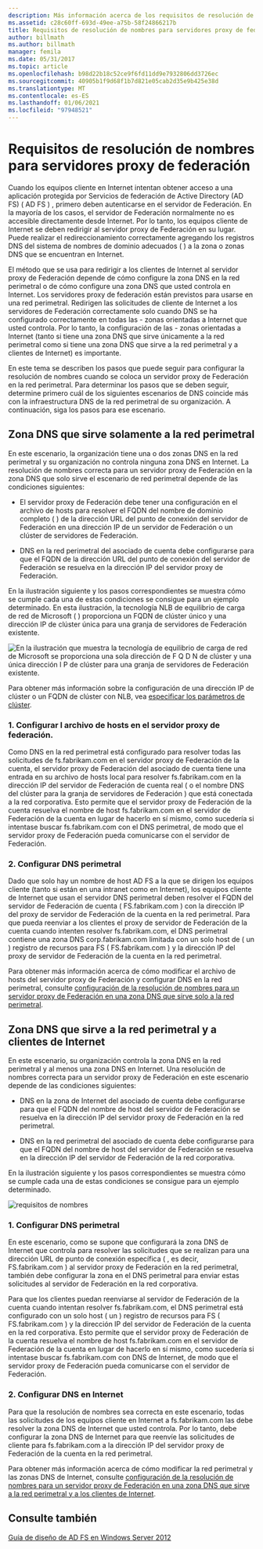 ```yaml
---
description: Más información acerca de los requisitos de resolución de nombres para servidores proxy de Federación
ms.assetid: c28c60ff-693d-49ee-a75b-58f24866217b
title: Requisitos de resolución de nombres para servidores proxy de federación
author: billmath
ms.author: billmath
manager: femila
ms.date: 05/31/2017
ms.topic: article
ms.openlocfilehash: b98d22b18c52ce9f6fd11dd9e7932806dd3726ec
ms.sourcegitcommit: 40905b1f9d68f1b7d821e05cab2d35e9b425e38d
ms.translationtype: MT
ms.contentlocale: es-ES
ms.lasthandoff: 01/06/2021
ms.locfileid: "97948521"
---
```

# <a name="name-resolution-requirements-for-federation-server-proxies"></a>Requisitos de resolución de nombres para servidores proxy de federación

Cuando los equipos cliente en Internet intentan obtener acceso a una aplicación protegida por Servicios de federación de Active Directory (AD FS) \( AD FS \) , primero deben autenticarse en el servidor de Federación. En la mayoría de los casos, el servidor de Federación normalmente no es accesible directamente desde Internet. Por lo tanto, los equipos cliente de Internet se deben redirigir al servidor proxy de Federación en su lugar. Puede realizar el redireccionamiento correctamente agregando los registros DNS del sistema de nombres de dominio adecuados \( \) a la zona o zonas DNS que se encuentran en Internet.

El método que se usa para redirigir a los clientes de Internet al servidor proxy de Federación depende de cómo configure la zona DNS en la red perimetral o de cómo configure una zona DNS que usted controla en Internet. Los servidores proxy de federación están previstos para usarse en una red perimetral. Redirigen las solicitudes de cliente de Internet a los servidores de Federación correctamente solo cuando DNS se ha configurado correctamente en todas las \- zonas orientadas a Internet que usted controla. Por lo tanto, la configuración de las \- zonas orientadas a Internet (tanto si tiene una zona DNS que sirve únicamente a la red perimetral como si tiene una zona DNS que sirve a la red perimetral y a clientes de Internet) es importante.

En este tema se describen los pasos que puede seguir para configurar la resolución de nombres cuando se coloca un servidor proxy de Federación en la red perimetral. Para determinar los pasos que se deben seguir, determine primero cuál de los siguientes escenarios de DNS coincide más con la infraestructura DNS de la red perimetral de su organización. A continuación, siga los pasos para ese escenario.

## <a name="dns-zone-serving-only-the-perimeter-network"></a>Zona DNS que sirve solamente a la red perimetral
En este escenario, la organización tiene una o dos zonas DNS en la red perimetral y su organización no controla ninguna zona DNS en Internet. La resolución de nombres correcta para un servidor proxy de Federación en la zona DNS que solo sirve el escenario de red perimetral depende de las condiciones siguientes:

-   El servidor proxy de Federación debe tener una configuración en el archivo de hosts para resolver el FQDN del nombre de dominio completo \( \) de la dirección URL del punto de conexión del servidor de Federación en una dirección IP de un servidor de Federación o un clúster de servidores de Federación.

-   DNS en la red perimetral del asociado de cuenta debe configurarse para que el FQDN de la dirección URL del punto de conexión del servidor de Federación se resuelva en la dirección IP del servidor proxy de Federación.

En la ilustración siguiente y los pasos correspondientes se muestra cómo se cumple cada una de estas condiciones se consigue para un ejemplo determinado. En esta ilustración, la tecnología NLB de equilibrio de carga de red de Microsoft \( \) proporciona un FQDN de clúster único y una dirección IP de clúster única para una granja de servidores de Federación existente.

![En la ilustración que muestra la tecnología de equilibrio de carga de red de Microsoft se proporciona una sola dirección de F Q D N de clúster y una única dirección I P de clúster para una granja de servidores de Federación existente.](media/adfs2_deploy_single_fs.gif)

Para obtener más información sobre la configuración de una dirección IP de clúster o un FQDN de clúster con NLB, vea [especificar los parámetros de clúster](https://go.microsoft.com/fwlink/?LinkId=75282).

### <a name="1-configure-the-hosts-file-on-the-federation-server-proxy"></a>1. Configurar l archivo de hosts en el servidor proxy de federación.
Como DNS en la red perimetral está configurado para resolver todas las solicitudes de fs.fabrikam.com en el servidor proxy de Federación de la cuenta, el servidor proxy de Federación del asociado de cuenta tiene una entrada en su archivo de hosts local para resolver fs.fabrikam.com en la dirección IP del servidor de Federación de cuenta real \( o el nombre DNS del clúster para la granja de servidores de Federación \) que está conectada a la red corporativa. Esto permite que el servidor proxy de Federación de la cuenta resuelva el nombre de host fs.fabrikam.com en el servidor de Federación de la cuenta en lugar de hacerlo en sí mismo, como sucedería si intentase buscar fs.fabrikam.com con el DNS perimetral, de modo que el servidor proxy de Federación pueda comunicarse con el servidor de Federación.

### <a name="2-configure-perimeter-dns"></a>2. Configurar DNS perimetral
Dado que solo hay un nombre de host AD FS a la que se dirigen los equipos cliente (tanto si están en una intranet como en Internet), los equipos cliente de Internet que usan el servidor DNS perimetral deben resolver el FQDN del servidor de Federación de cuenta \( FS.fabrikam.com \) con la dirección IP del proxy de servidor de Federación de la cuenta en la red perimetral. Para que pueda reenviar a los clientes el proxy de servidor de Federación de la cuenta cuando intenten resolver fs.fabrikam.com, el DNS perimetral contiene una zona DNS corp.fabrikam.com limitada con un solo host de \( un \) registro de recursos para FS \( FS.fabrikam.com \) y la dirección IP del proxy de servidor de Federación de la cuenta en la red perimetral.

Para obtener más información acerca de cómo modificar el archivo de hosts del servidor proxy de Federación y configurar DNS en la red perimetral, consulte [configuración de la resolución de nombres para un servidor proxy de Federación en una zona DNS que sirve solo a la red perimetral](../deployment/configure-name-resolution-for-federation-server-proxy-in-dns-zone-serving-only-perimeter-network.md).

## <a name="dns-zone-serving-both-the-perimeter-network-and-internet-clients"></a>Zona DNS que sirve a la red perimetral y a clientes de Internet
En este escenario, su organización controla la zona DNS en la red perimetral y al menos una zona DNS en Internet. Una resolución de nombres correcta para un servidor proxy de Federación en este escenario depende de las condiciones siguientes:

-   DNS en la zona de Internet del asociado de cuenta debe configurarse para que el FQDN del nombre de host del servidor de Federación se resuelva en la dirección IP del servidor proxy de Federación en la red perimetral.

-   DNS en la red perimetral del asociado de cuenta debe configurarse para que el FQDN del nombre de host del servidor de Federación se resuelva en la dirección IP del servidor de Federación de la red corporativa.

En la ilustración siguiente y los pasos correspondientes se muestra cómo se cumple cada una de estas condiciones se consigue para un ejemplo determinado.

![requisitos de nombres](media/adfs2_deploy_fsp_3DNS.gif)

### <a name="1-configure-perimeter-dns"></a>1. Configurar DNS perimetral
En este escenario, como se supone que configurará la zona DNS de Internet que controla para resolver las solicitudes que se realizan para una dirección URL de punto de conexión específica \( , es decir, FS.fabrikam.com \) al servidor proxy de Federación en la red perimetral, también debe configurar la zona en el DNS perimetral para enviar estas solicitudes al servidor de Federación en la red corporativa.

Para que los clientes puedan reenviarse al servidor de Federación de la cuenta cuando intentan resolver fs.fabrikam.com, el DNS perimetral está configurado con un solo host \( un \) registro de recursos para FS \( FS.fabrikam.com \) y la dirección IP del servidor de Federación de la cuenta en la red corporativa. Esto permite que el servidor proxy de Federación de la cuenta resuelva el nombre de host fs.fabrikam.com en el servidor de Federación de la cuenta en lugar de hacerlo en sí mismo, como sucedería si intentase buscar fs.fabrikam.com con DNS de Internet, de modo que el servidor proxy de Federación pueda comunicarse con el servidor de Federación.

### <a name="2-configure-internet-dns"></a>2. Configurar DNS en Internet
Para que la resolución de nombres sea correcta en este escenario, todas las solicitudes de los equipos cliente en Internet a fs.fabrikam.com las debe resolver la zona DNS de Internet que usted controla. Por lo tanto, debe configurar la zona DNS de Internet para que reenvíe las solicitudes de cliente para fs.fabrikam.com a la dirección IP del servidor proxy de Federación de la cuenta en la red perimetral.

Para obtener más información acerca de cómo modificar la red perimetral y las zonas DNS de Internet, consulte [configuración de la resolución de nombres para un servidor proxy de Federación en una zona DNS que sirve a la red perimetral y a los clientes de Internet](../deployment/configure-name-resolution-for-federation-server-proxy-in-dns-zone-serving-only-perimeter-network.md).

## <a name="see-also"></a>Consulte también
[Guía de diseño de AD FS en Windows Server 2012](AD-FS-Design-Guide-in-Windows-Server-2012.md)
